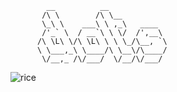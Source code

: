 ```
        __          __
       /\ \        /\ \__
       \_\ \    ___\ \ ,_\   ____
       /'_` \  / __`\ \ \/  /',__\
      /\ \L\ \/\ \L\ \ \ \_/\__, `\
      \ \___,_\ \____/\ \__\/\____/
       \/__,_ /\/___/  \/__/\/___/
```


![rice](https://0x0.st/0Lm.png)
